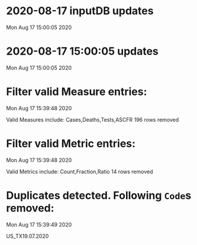 
# 2020-08-17 inputDB updates 
 Mon Aug 17 15:00:05 2020 


# 2020-08-17 15:00:05 updates 
 Mon Aug 17 15:00:05 2020 


# Filter valid Measure entries: 
 Mon Aug 17 15:39:48 2020 

Valid Measures include: Cases,Deaths,Tests,ASCFR
 196 rows removed
# Filter valid Metric entries: 
 Mon Aug 17 15:39:48 2020 

Valid Metrics include: Count,Fraction,Ratio
 14 rows removed
# Duplicates detected. Following `Code`s removed: 
 Mon Aug 17 15:39:49 2020 

US_TX19.07.2020